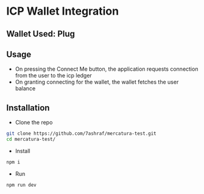# ICP Wallet Integration
## Wallet Used: Plug

## Usage
* On pressing the Connect Me button, the application requests connection from the user to the icp ledger
* On granting connecting for the wallet, the wallet fetches the user balance

## Installation

*  Clone the repo
```bash
git clone https://github.com/7ashraf/mercatura-test.git
cd mercatura-test/
```

* Install
```bash
npm i
```

* Run
```bash
npm run dev
```


